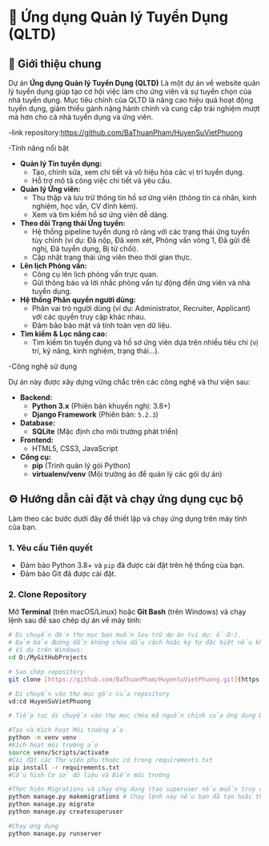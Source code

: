 # 🚀 Ứng dụng Quản lý Tuyển Dụng (QLTD)

## 🌟 Giới thiệu chung

Dự án **Ứng dụng Quản lý Tuyển Dụng (QLTD)** 
Là một dự án về website quản lý tuyển dụng giúp tạo cơ hội việc làm cho ứng viên và sự tuyển chọn của nhà tuyển dụng.
Mục tiêu chính của QLTD là nâng cao hiệu quả hoạt động tuyển dụng, giảm thiểu gánh nặng hành chính và cung cấp trải nghiệm mượt mà hơn cho cả nhà tuyển dụng và ứng viên.

-link repository:https://github.com/BaThuanPham/HuyenSuVietPhuong

 -Tính năng nổi bật

* **Quản lý Tin tuyển dụng:**
    * Tạo, chỉnh sửa, xem chi tiết và vô hiệu hóa các vị trí tuyển dụng.
    * Hỗ trợ mô tả công việc chi tiết và yêu cầu.
* **Quản lý Ứng viên:**
    * Thu thập và lưu trữ thông tin hồ sơ ứng viên (thông tin cá nhân, kinh nghiệm, học vấn, CV đính kèm).
    * Xem và tìm kiếm hồ sơ ứng viên dễ dàng.
* **Theo dõi Trạng thái Ứng tuyển:**
    * Hệ thống pipeline tuyển dụng rõ ràng với các trạng thái ứng tuyển tùy chỉnh (ví dụ: Đã nộp, Đã xem xét, Phỏng vấn vòng 1, Đã gửi đề nghị, Đã tuyển dụng, Bị từ chối).
    * Cập nhật trạng thái ứng viên theo thời gian thực.
* **Lên lịch Phỏng vấn:**
    * Công cụ lên lịch phỏng vấn trực quan.
    * Gửi thông báo và lời nhắc phỏng vấn tự động đến ứng viên và nhà tuyển dụng.
* **Hệ thống Phân quyền người dùng:**
    * Phân vai trò người dùng (ví dụ: Administrator, Recruiter, Applicant) với các quyền truy cập khác nhau.
    * Đảm bảo bảo mật và tính toàn vẹn dữ liệu.
* **Tìm kiếm & Lọc nâng cao:**
    * Tìm kiếm tin tuyển dụng và hồ sơ ứng viên dựa trên nhiều tiêu chí (vị trí, kỹ năng, kinh nghiệm, trạng thái...).

-Công nghệ sử dụng

Dự án này được xây dựng vững chắc trên các công nghệ và thư viện sau:

* **Backend:**
    * **Python 3.x** (Phiên bản khuyến nghị: 3.8+)
    * **Django Framework** (Phiên bản: `5.2.3`)
* **Database:**
    * **SQLite** (Mặc định cho môi trường phát triển)
* **Frontend:**
    * HTML5, CSS3, JavaScript
* **Công cụ:**
    * **pip** (Trình quản lý gói Python)
    * **virtualenv/venv** (Môi trường ảo để quản lý các gói dự án)

## ⚙ Hướng dẫn cài đặt và chạy ứng dụng cục bộ

Làm theo các bước dưới đây để thiết lập và chạy ứng dụng trên máy tính của bạn.

### 1. Yêu cầu Tiên quyết

* Đảm bảo Python 3.8+ và `pip` đã được cài đặt trên hệ thống của bạn.
* Đảm bảo Git đã được cài đặt.

### 2. Clone Repository

Mở **Terminal** (trên macOS/Linux) hoặc **Git Bash** (trên Windows) và chạy lệnh sau để sao chép dự án về máy tính:

```bash
# Di chuyển đến thư mục bạn muốn lưu trữ dự án (ví dụ: ổ D:).
# Đảm bảo đường dẫn không chứa dấu cách hoặc ký tự đặc biệt nếu không dùng dấu ngoặc kép.
# Ví dụ trên Windows:
cd D:/MyGitHubProjects

# Sao chép repository
git clone [https://github.com/BaThuanPham/HuyenSuVietPhuong.git](https://github.com/BaThuanPham/HuyenSuVietPhuong.git)

# Di chuyển vào thư mục gốc của repository
vd:cd HuyenSuVietPhuong

# Tiếp tục di chuyển vào thư mục chứa mã nguồn chính của ứng dụng Django (nơi có manage.py)

#Tạo và Kích hoạt Môi trường ảo
python -m venv venv
#Kích hoạt môi trường ảo
source venv/Scripts/activate
#Cài đặt các Thư viện phụ thuộc có trong requirements.txt
pip install -r requirements.txt
#Cấu hình Cơ sở dữ liệu và Biến môi trường

#Thực hiện Migrations và chạy ứng dụng (tạo superuser nếu muốn truy cập vào trang quản trị Django - admin)
python manage.py makemigrations # Chạy lệnh này nếu bạn đã tạo hoặc thay đổi các model
python manage.py migrate
python manage.py createsuperuser

#Chạy ứng dụng
python manage.py runserver
